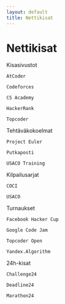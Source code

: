 ```yaml
---
layout: default
title: Nettikisat
---
```


# Nettikisat

Kisasivustot

    AtCoder

    Codeforces

    CS Academy

    HackerRank

    Topcoder

Tehtäväkokoelmat

    Project Euler

    Putkaposti

    USACO Training

Kilpailusarjat

    COCI

    USACO

Turnaukset

    Facebook Hacker Cup

    Google Code Jam

    Topcoder Open

    Yandex.Algorithm

24h-kisat

    Challenge24

    Deadline24

    Marathon24
